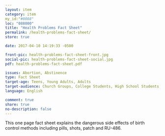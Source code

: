 ```yaml
---
layout: item
category: item
my_id:"#0088"
loc: "088000"
title: "Health Problems Fact Sheet"
permalink: /health-problems-fact-sheet/
store: true

date: 2017-04-10 14:19:33 -0500

front-pic: health-problems-fact-sheet-front.jpg
social-pic: health-problems-fact-sheet-social.jpg
pdf: health-problems-fact-sheet.pdf

issues: Abortion, Abstinence
type: Fact Sheet
target-age: Teens, Young Adults, Adults
target-audience: Church Groups, College Students, High School Students, Pregnancy Resource Center, Pro-life Organizations, Sidewalk Counselors, Unintended Pregnancy
language: English

comment: true
share: true
no-description: false
---
```

This one page fact sheet explains the dangerous side effects of birth control methods including pills, shots, patch and RU-486.